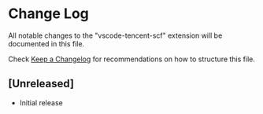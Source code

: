 # Change Log
All notable changes to the "vscode-tencent-scf" extension will be documented in this file.

Check [Keep a Changelog](http://keepachangelog.com/) for recommendations on how to structure this file.

## [Unreleased]
- Initial release